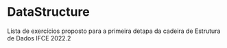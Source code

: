 # DataStructure
Lista de exercícios proposto para a primeira detapa da cadeira de Estrutura de Dados IFCE 2022.2
